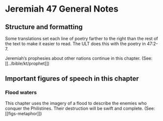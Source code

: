 # Jeremiah 47 General Notes
## Structure and formatting

Some translations set each line of poetry farther to the right than the rest of the text to make it easier to read. The ULT does this with the poetry in 47:2-7.

Jeremiah’s prophesies about other nations continue in this chapter. (See: [[../bible/kt/prophet]])

## Important figures of speech in this chapter

### Flood waters
This chapter uses the imagery of a flood to describe the enemies who conquer the Philistines. Their destruction will be swift and complete. (See: [[figs-metaphor]])